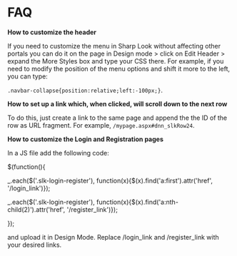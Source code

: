 # FAQ

**How to customize the header**

If you need to customize the menu in Sharp Look without affecting other portals you can do it on the page in Design mode > click on Edit Header > expand the More Styles box and type your CSS there. For example, if you need to modify the position of the menu options and shift it more to the left, you can type:

```.navbar-collapse{position:relative;left:-100px;}```.



**How to set up a link which, when clicked, will scroll down to the next row**

To do this, just create a link to the same page and append the the ID of the row as URL fragment. For example, ```/mypage.aspx#dnn_slkRow24```.


**How to customize the Login and Registration pages**


In a JS file add the following code:


$(function(){

_.each($('.slk-login-register'), function(x){$(x).find('a:first').attr('href', '/login_link')});

_.each($('.slk-login-register'), function(x){$(x).find('a:nth-child(2)').attr('href', '/register_link')});

});


and upload it in Design Mode. Replace /login_link and /register_link with your desired links.
